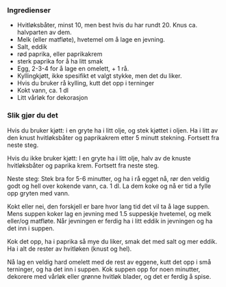 
### Ingredienser
- Hvitløksbåter, minst 10, men best hvis du har rundt 20. Knus ca. halvparten av dem.
- Melk (eller matfløte), hvetemel om å lage en jevning.
- Salt, eddik
- rød paprika, eller paprikakrem
- sterk paprika for å ha litt smak
- Egg, 2-3-4 for å lage en omelett, + 1 rå.
- Kyllingkjøtt, ikke spesifikt et valgt stykke, men det du liker.
- Hvis du bruker rå kylling, kutt det opp i terninger
- Kokt vann, ca. 1 dl
- Litt vårløk for dekorasjon

### Slik gjør du det
Hvis du bruker kjøtt: i en gryte ha i litt olje, og stek kjøttet i oljen. Ha i litt av den knust hvitløksbåter og paprikakrem etter 5 minutt stekning.  Fortsett fra neste steg. 

Hvis du ikke bruker kjøtt: I en gryte ha i litt olje, halv av de knuste hvitløksbåter og paprika krem. Fortsett fra neste steg. 

Neste steg: Stek bra for 5-6 minutter, og ha i rå egget nå, rør den veldig godt og hell over kokende vann, ca. 1 dl. La dem koke og nå er tid a fylle opp gryten med vann.

 Kokt eller nei, den forskjell er bare hvor lang tid det vil ta å lage suppen. Mens suppen koker lag en jevning med 1.5 suppeskje hvetemel, og melk eller/og matfløte. Når jevningen er ferdig ha i litt eddik in jevningen og ha det inn i suppen.

 Kok det opp, ha i paprika så mye du liker, smak det med salt og mer eddik. Ha i alt de rester av hvitløken (knust og hel).

 Nå lag en veldig hard omelett med de rest av eggene, kutt det opp i små terninger, og ha det inn i suppen. Kok suppen opp for noen minutter, dekorere med vårløk eller grønne hvitløk blader, og det er ferdig å spise.

